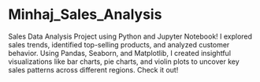 # Minhaj_Sales_Analysis
 Sales Data Analysis Project using Python and Jupyter Notebook! I explored sales trends, identified top-selling products, and analyzed customer behavior. Using Pandas, Seaborn, and Matplotlib, I created insightful visualizations like bar charts, pie charts, and violin plots to uncover key sales patterns across different regions. Check it out!
